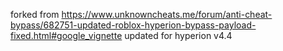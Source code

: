 forked from https://www.unknowncheats.me/forum/anti-cheat-bypass/682751-updated-roblox-hyperion-bypass-payload-fixed.html#google_vignette
updated for hyperion  v4.4
